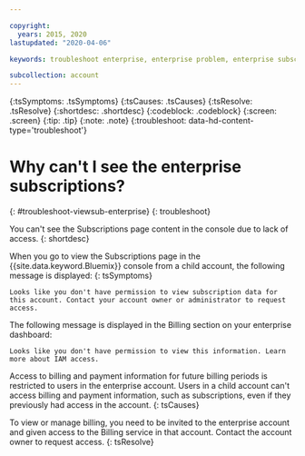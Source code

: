 ```yaml
---

copyright:
  years: 2015, 2020
lastupdated: "2020-04-06"

keywords: troubleshoot enterprise, enterprise problem, enterprise subscriptions, enterprise permissions, enterprise access

subcollection: account
---
```


{:tsSymptoms: .tsSymptoms}
{:tsCauses: .tsCauses}
{:tsResolve: .tsResolve}
{:shortdesc: .shortdesc}
{:codeblock: .codeblock}
{:screen: .screen}
{:tip: .tip}
{:note: .note}
{:troubleshoot: data-hd-content-type='troubleshoot'}

# Why can't I see the enterprise subscriptions?
{: #troubleshoot-viewsub-enterprise}
{: troubleshoot}

You can't see the Subscriptions page content in the console due to lack of access.
{: shortdesc}

When you go to view the Subscriptions page in the {{site.data.keyword.Bluemix}} console from a child account, the following message is displayed:
{: tsSymptoms}

`Looks like you don't have permission to view subscription data for this account. Contact your account owner or administrator to request access.`

The following message is displayed in the Billing section on your enterprise dashboard:

`Looks like you don't have permission to view this information. Learn more about IAM access.`

Access to billing and payment information for future billing periods is restricted to users in the enterprise account. Users in a child account can't access billing and payment information, such as subscriptions, even if they previously had access in the account.
{: tsCauses}

To view or manage billing, you need to be invited to the enterprise account and given access to the Billing service in that account. Contact the account owner to request access.
{: tsResolve}
